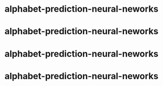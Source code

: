# alphabet-prediction-neural-neworks
# alphabet-prediction-neural-neworks
# alphabet-prediction-neural-neworks
# alphabet-prediction-neural-neworks
